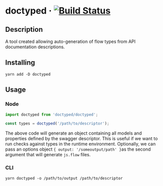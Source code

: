 # doctyped · [![Build Status](https://travis-ci.com/NullDivision/doctyped.svg?branch=master)](https://travis-ci.com/NullDivision/doctyped)

## Description

A tool created allowing auto-generation of flow types from API documentation descriptions.

## Installing
`yarn add -D doctyped`

## Usage
### Node
```javascript
import doctyped from 'doctyped/doctyped';

const types = doctyped('/path/to/descriptor');
```
The above code will generate an object containing all models and properties defined by the swagger descriptor.
This is useful if we want to run checks against types in the runtime environment.
Optionally, we can pass an options object `{ output: '/someoutput/path' }`as the second argument that will generate `js.flow` files.
### CLI
```
yarn doctyped -o /path/to/output /path/to/descriptor
```
